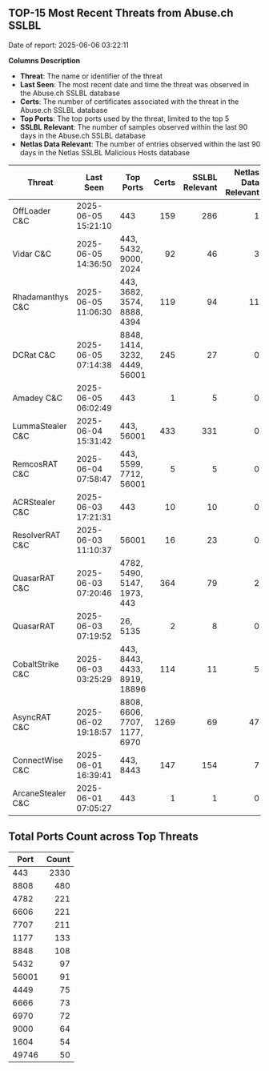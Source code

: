 ## TOP-15 Most Recent Threats from Abuse.ch SSLBL
Date of report: 2025-06-06 03:22:11

**Columns Description**
- **Threat**: The name or identifier of the threat
- **Last Seen**: The most recent date and time the threat was observed in the Abuse.ch SSLBL database
- **Certs**: The number of certificates associated with the threat in the Abuse.ch SSLBL database
- **Top Ports**: The top ports used by the threat, limited to the top 5
- **SSLBL Relevant**: The number of samples observed within the last 90 days in the Abuse.ch SSLBL database
- **Netlas Data Relevant**: The number of entries observed within the last 90 days in the Netlas SSLBL Malicious Hosts database



| Threat                     | Last Seen           | Top Ports          | Certs        | SSLBL Relevant   | Netlas Data Relevant  |
|----------------------------|---------------------|--------------------|-------------:|-----------------:|----------------------:|
| OffLoader C&C              | 2025-06-05 15:21:10 | 443 | 159 | 286 | 1 |
| Vidar C&C                  | 2025-06-05 14:36:50 | 443, 5432, 9000, 2024 | 92 | 46 | 3 |
| Rhadamanthys C&C           | 2025-06-05 11:06:30 | 443, 3682, 3574, 8888, 4394 | 119 | 94 | 11 |
| DCRat C&C                  | 2025-06-05 07:14:38 | 8848, 1414, 3232, 4449, 56001 | 245 | 27 | 0 |
| Amadey C&C                 | 2025-06-05 06:02:49 | 443 | 1 | 5 | 0 |
| LummaStealer C&C           | 2025-06-04 15:31:42 | 443, 56001 | 433 | 331 | 0 |
| RemcosRAT C&C              | 2025-06-04 07:58:47 | 443, 5599, 7712, 56001 | 5 | 5 | 0 |
| ACRStealer C&C             | 2025-06-03 17:21:31 | 443 | 10 | 10 | 0 |
| ResolverRAT C&C            | 2025-06-03 11:10:37 | 56001 | 16 | 23 | 0 |
| QuasarRAT C&C              | 2025-06-03 07:20:46 | 4782, 5490, 5147, 1973, 443 | 364 | 79 | 2 |
| QuasarRAT                  | 2025-06-03 07:19:52 | 26, 5135 | 2 | 8 | 0 |
| CobaltStrike C&C           | 2025-06-03 03:25:29 | 443, 8443, 4433, 8919, 18896 | 114 | 11 | 5 |
| AsyncRAT C&C               | 2025-06-02 19:18:57 | 8808, 6606, 7707, 1177, 6970 | 1269 | 69 | 47 |
| ConnectWise C&C            | 2025-06-01 16:39:41 | 443, 8443 | 147 | 154 | 7 |
| ArcaneStealer C&C          | 2025-06-01 07:05:27 | 443 | 1 | 1 | 0 |

## Total Ports Count across Top Threats
| Port       | Count      |
|------------|-----------:|
| 443 | 2330 |
| 8808 | 480 |
| 4782 | 221 |
| 6606 | 221 |
| 7707 | 211 |
| 1177 | 133 |
| 8848 | 108 |
| 5432 | 97 |
| 56001 | 91 |
| 4449 | 75 |
| 6666 | 73 |
| 6970 | 72 |
| 9000 | 64 |
| 1604 | 54 |
| 49746 | 50 |